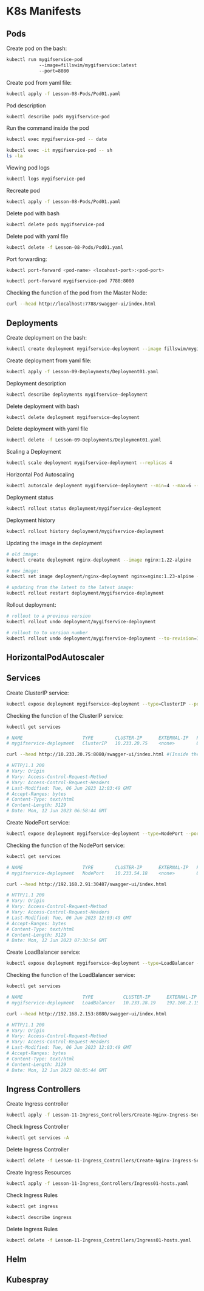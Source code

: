 # K8s Manifests

## Pods
Create pod on the bash:
```bash
kubectl run mygifservice-pod 
            --image=fillswim/mygifservice:latest 
            --port=8080
```

Create pod from yaml file:
```bash
kubectl apply -f Lesson-08-Pods/Pod01.yaml
```

Pod description
```bash
kubectl describe pods mygifservice-pod
```

Run the command inside the pod
```bash
kubectl exec mygifservice-pod -- date
```
```bash
kubectl exec -it mygifservice-pod -- sh
ls -la
```

Viewing pod logs
```bash
kubectl logs mygifservice-pod
```

Recreate pod
```bash
kubectl apply -f Lesson-08-Pods/Pod01.yaml
```

Delete pod with bash
```bash
kubectl delete pods mygifservice-pod
```

Delete pod with yaml file
```bash
kubectl delete -f Lesson-08-Pods/Pod01.yaml
```

Port forwarding:
```bash
kubectl port-forward <pod-name> <locahost-port>:<pod-port>
```
```bash
kubectl port-forward mygifservice-pod 7788:8080
```

Checking the function of the pod from the Master Node:
```bash
curl --head http://localhost:7788/swagger-ui/index.html
```


## Deployments

Create deployment on the bash:
```bash
kubectl create deployment mygifservice-deployment --image fillswim/mygifservice:latest
```

Create deployment from yaml file:
```bash
kubectl apply -f Lesson-09-Deployments/Deployment01.yaml
```

Deployment description
```bash
kubectl describe deployments mygifservice-deployment
```

Delete deployment with bash
```bash
kubectl delete deployment mygifservice-deployment
```

Delete deployment with yaml file
```bash
kubectl delete -f Lesson-09-Deployments/Deployment01.yaml
```

Scaling a Deployment
```bash
kubectl scale deployment mygifservice-deployment --replicas 4
```

Horizontal Pod Autoscaling
```bash
kubectl autoscale deployment mygifservice-deployment --min=4 --max=6 --cpu-percent=80
```

Deployment status
```bash
kubectl rollout status deployment/mygifservice-deployment
```
Deployment history
```bash
kubectl rollout history deployment/mygifservice-deployment
```

Updating the image in the deployment
```bash
# old image:
kubectl create deployment nginx-deployment --image nginx:1.22-alpine
```
```bash
# new image:
kubectl set image deployment/nginx-deployment nginx=nginx:1.23-alpine --record=true
```
```bash
# updating from the latest to the latest image:
kubectl rollout restart deployment/mygifservice-deployment
```

Rollout deployment:
```bash
# rollout to a previous version
kubectl rollout undo deployment/mygifservice-deployment
```
```bash
# rollout to to version number
kubectl rollout undo deployment/mygifservice-deployment --to-revision=1
```

## HorizontalPodAutoscaler

## Services
Create ClusterIP service:
```bash
kubectl expose deployment mygifservice-deployment --type=ClusterIP --port 8080
```
Checking the function of the ClusterIP service:
```bash
kubectl get services

# NAME                      TYPE        CLUSTER-IP      EXTERNAL-IP   PORT(S)    AGE
# mygifservice-deployment   ClusterIP   10.233.20.75    <none>        8080/TCP   4m24s

curl --head http://10.233.20.75:8080/swagger-ui/index.html #(Inside the cluster)

# HTTP/1.1 200 
# Vary: Origin
# Vary: Access-Control-Request-Method
# Vary: Access-Control-Request-Headers
# Last-Modified: Tue, 06 Jun 2023 12:03:49 GMT
# Accept-Ranges: bytes
# Content-Type: text/html
# Content-Length: 3129
# Date: Mon, 12 Jun 2023 06:58:44 GMT
```

Create NodePort service:
```bash
kubectl expose deployment mygifservice-deployment --type=NodePort --port 8080
```
Checking the function of the NodePort service:
```bash
kubectl get services

# NAME                      TYPE        CLUSTER-IP      EXTERNAL-IP   PORT(S)          AGE
# mygifservice-deployment   NodePort    10.233.54.18    <none>        8080:30487/TCP   8s

curl --head http://192.168.2.91:30487/swagger-ui/index.html

# HTTP/1.1 200
# Vary: Origin
# Vary: Access-Control-Request-Method
# Vary: Access-Control-Request-Headers
# Last-Modified: Tue, 06 Jun 2023 12:03:49 GMT
# Accept-Ranges: bytes
# Content-Type: text/html
# Content-Length: 3129
# Date: Mon, 12 Jun 2023 07:30:54 GMT
```
Create LoadBalancer service:
```bash
kubectl expose deployment mygifservice-deployment --type=LoadBalancer --port 8080
```
Checking the function of the LoadBalancer service:
```bash
kubectl get services

# NAME                      TYPE           CLUSTER-IP      EXTERNAL-IP     PORT(S)          AGE
# mygifservice-deployment   LoadBalancer   10.233.28.19    192.168.2.153   8080:30711/TCP   10s

curl --head http://192.168.2.153:8080/swagger-ui/index.html

# HTTP/1.1 200
# Vary: Origin
# Vary: Access-Control-Request-Method
# Vary: Access-Control-Request-Headers
# Last-Modified: Tue, 06 Jun 2023 12:03:49 GMT
# Accept-Ranges: bytes
# Content-Type: text/html
# Content-Length: 3129
# Date: Mon, 12 Jun 2023 08:05:44 GMT

```
## Ingress Controllers

Create Ingress controller
```bash
kubectl apply -f Lesson-11-Ingress_Controllers/Create-Nginx-Ingress-Service.yaml
```

Check Ingress Controller
```bash
kubectl get services -A
```

Delete Ingress Controller
```bash
kubectl delete -f Lesson-11-Ingress_Controllers/Create-Nginx-Ingress-Service.yaml
```

Create Ingress Resources
```bash
kubectl apply -f Lesson-11-Ingress_Controllers/Ingress01-hosts.yaml
```

Check Ingress Rules
```bash
kubectl get ingress

kubectl describe ingress
```

Delete Ingress Rules
```bash
kubectl delete -f Lesson-11-Ingress_Controllers/Ingress01-hosts.yaml
```

## Helm

## Kubespray
